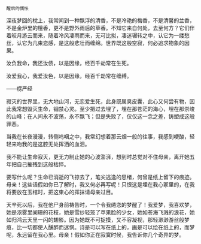     醒后的惆怅 

   深夜梦回的枕上，我常闻到一种飘浮的清香，不是冷艳的梅香，不是清馨的兰香，不是金炉里的檀香，更不是野外雨后的草香。不知它来自何处，去至何方？它们伴着皎月游云而来，随着冷风凄雨而来，无可比拟，凄迷辗转之中，认它为一缕愁丝，认它为几束恋感，是这般悲壮而缠绵。世界既这般空寂，何必追求物象的因果。

   汝负我命，我还汝债，以是因缘，经百千劫常在生死。

   汝爱我心，我爱汝色，以是因缘，经百千劫常在缠缚。

   ——楞严经

   寂灭的世界里，无大地山河，无恋爱生死，此身既属臭皮囊，此心又何尝有物，因此我常想毁灭生命，锢禁心灵。至少把过去埋了，埋在那苍茫的海心，埋在那崇峻的山峰；在人间永不波荡，永不飘飞；但是失败了，仅仅这一念之差，铸塑成这般罪恶。

   当我在长夜漫漫，转侧呜咽之中，我常幻想着那云烟一般的往事，我感到哽酸，轻轻来吻我的是这腔无处挥洒的血泪。

   我不能让生命寂灭，更无力制止她的心波澎湃，想到时总觉对不住母亲，离开她五年把自己摧残到这般枯悴。

   要写什么呢？生命已消逝的飞掠去了，笔尖逃逸的思绪，何曾是纸上留下的痕迹。母亲！这些话假如你已了解时，我又何必再写呢！只恨这是埋在我心冢里的，在我将要放在玉棺时，把这束心的挥抹请母亲过目。

   天辛死以后，我在他尸身前祷告时，一个令我绻恋的梦醒了！我爱梦，我喜欢梦，她是浓雾里阑珊的花枝，她是雪纱轻笼了苹果脸的少女，她如苍海飞溅的浪花，她如归鸿云天里一闪的翅影。因为她既不可捉摸，又不容凝视，那轻渺渺游丝般梦痕，比一切都使人醺醉而迷惘。诗是可以写在纸上的，画是可以绘在纸上的，而梦呢，永远留在我心里。母亲！假如你正在寂寞时候，我告诉你几个奇异的梦。

